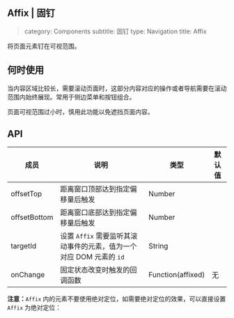 Affix | 固钉
---
> category: Components
  subtitle: 固钉
  type: Navigation
  title: Affix

将页面元素钉在可视范围。

## 何时使用

当内容区域比较长，需要滚动页面时，这部分内容对应的操作或者导航需要在滚动范围内始终展现。常用于侧边菜单和按钮组合。

页面可视范围过小时，慎用此功能以免遮挡页面内容。

## API

| 成员        | 说明           | 类型               | 默认值       |
|-------------|----------------|--------------------|--------------|
| offsetTop    | 距离窗口顶部达到指定偏移量后触发   | Number |         |
| offsetBottom | 距离窗口底部达到指定偏移量后触发   | Number |         |
| targetId | 设置 `Affix` 需要监听其滚动事件的元素，值为一个对应 DOM 元素的 `id`|String|
| onChange | 固定状态改变时触发的回调函数   | Function(affixed) | 无        |

**注意：**`Affix` 内的元素不要使用绝对定位，如需要绝对定位的效果，可以直接设置 `Affix` 为绝对定位：

<affix-demo></affix-demo>
<script>
import AffixDemo from 'abscomp/affix/demo'
export default {
  components: { AffixDemo }
}
</script>
